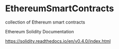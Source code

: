 # EthereumSmartContracts
collection of Ethereum smart contracts

Ethereum Solidity Documentation

https://solidity.readthedocs.io/en/v0.4.0/index.html
